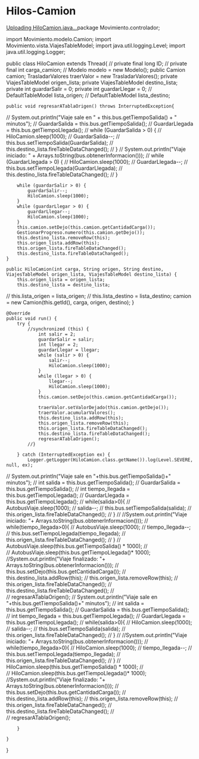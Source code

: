 # Hilos-Camion

[Uploading HiloCamion.java…]()package Movimiento.controlador;

import Movimiento.modelo.Camion;
import Movimiento.vista.ViajesTableModel;
import java.util.logging.Level;
import java.util.logging.Logger;

public class HiloCamion extends Thread{
//    private final long ID;
//    private final int carga_camion;
//    Modelo modelo = new Modelo();
    public Camion camion;
    TrasladarValores traerValor = new TrasladarValores();
    private ViajesTableModel origen_lista;
    private ViajesTableModel destino_lista;
    private int guardarSalir = 0;
    private int guardarLlegar = 0;
//    DefaultTableModel lista_origen;
//    DefaultTableModel lista_destino;
    
    public void regresarATablaOrigen() throws InterruptedException{
//        System.out.println("Viaje sale en " + this.bus.getTiempoSalida() + " minutos");
//        GuardarSalida = this.bus.getTiempoSalida();
//        GuardarLlegada = this.bus.getTiempoLlegada();
//        while (GuardarSalida > 0) {
//            HiloCamion.sleep(1000);
//            GuardarSalida--;
//            this.bus.setTiempoSalida(GuardarSalida);
//            this.destino_lista.fireTableDataChanged();
//        }
//        System.out.println("Viaje iniciado: " + Arrays.toString(bus.obtenerInformacion()));
//        while (GuardarLlegada > 0) {
//            HiloCamion.sleep(1000);
//            GuardarLlegada--;
//            this.bus.setTiempoLlegada(GuardarLlegada);
//            this.destino_lista.fireTableDataChanged();
//        }

        while (guardarSalir > 0) {
            guardarSalir--;
            HiloCamion.sleep(1000);
        }
        while (guardarLlegar > 0) {
            guardarLlegar--;
            HiloCamion.sleep(1000);
        }
        this.camion.setDejo(this.camion.getCantidadCarga());
        GestionarProgreso.numero(this.camion.getDejo());
        this.destino_lista.removeRow(this);
        this.origen_lista.addRow(this);
        this.origen_lista.fireTableDataChanged();
        this.destino_lista.fireTableDataChanged();
    }
    
    public HiloCamion(int carga, String origen, String destino, ViajesTableModel origen_lista, ViajesTableModel destino_lista) {
        this.origen_lista = origen_lista;
        this.destino_lista = destino_lista;
//        this.lista_origen = lista_origen;
//        this.lista_destino = lista_destino;
        camion = new Camion(this.getId(), carga, origen, destino);
    }

    @Override
    public void run() {
        try {
            //synchronized (this) {
                int salir = 2;
                guardarSalir = salir;
                int llegar = 2;
                guardarLlegar = llegar;
                while (salir > 0) {
                    salir--;
                    HiloCamion.sleep(1000);
                }
                while (llegar > 0) {
                    llegar--;
                    HiloCamion.sleep(1000);
                }
                this.camion.setDejo(this.camion.getCantidadCarga());

                traerValor.setValorDejado(this.camion.getDejo());
                traerValor.acumularValores();
                this.destino_lista.addRow(this);
                this.origen_lista.removeRow(this);
                this.origen_lista.fireTableDataChanged();
                this.destino_lista.fireTableDataChanged();
                regresarATablaOrigen();
            //}
            
        } catch (InterruptedException ex) {
            Logger.getLogger(HiloCamion.class.getName()).log(Level.SEVERE, null, ex);
//            System.out.println("Viaje sale en "+this.bus.getTiempoSalida()+" minutos");
//            int salida = this.bus.getTiempoSalida();
//            GuardarSalida = this.bus.getTiempoSalida();
//            int tiempo_llegada = this.bus.getTiempoLlegada();
//            GuardarLlegada = this.bus.getTiempoLlegada();
//            while(salida>0){
//                AutobusViaje.sleep(1000);
//                salida--;
//                this.bus.setTiempoSalida(salida);
//                this.origen_lista.fireTableDataChanged();
//            }
//            //System.out.println("Viaje iniciado: "+ Arrays.toString(bus.obtenerInformacion()));
//            while(tiempo_llegada>0){
//                AutobusViaje.sleep(1000);
//                tiempo_llegada--;
//                this.bus.setTiempoLlegada(tiempo_llegada);
//                this.origen_lista.fireTableDataChanged();
//            }
//            AutobusViaje.sleep(this.bus.getTiempoSalida() * 1000);
//            
//            AutobusViaje.sleep(this.bus.getTiempoLlegada()* 1000);
            //System.out.println("Viaje finalizado: "+ Arrays.toString(bus.obtenerInformacion()));
//            this.bus.setDejo(this.bus.getCantidadCarga());
//            this.destino_lista.addRow(this);
//            this.origen_lista.removeRow(this);
//            this.origen_lista.fireTableDataChanged();
//            this.destino_lista.fireTableDataChanged();
//            
//            regresarATablaOrigen();
//            System.out.println("Viaje sale en "+this.bus.getTiempoSalida()+" minutos");
//            int salida = this.bus.getTiempoSalida();
//            GuardarSalida = this.bus.getTiempoSalida();
//            int tiempo_llegada = this.bus.getTiempoLlegada();
//            GuardarLlegada = this.bus.getTiempoLlegada();
//            while(salida>0){
//                HiloCamion.sleep(1000);
//                salida--;
//                this.bus.setTiempoSalida(salida);
//                this.origen_lista.fireTableDataChanged();
//            }
//            //System.out.println("Viaje iniciado: "+ Arrays.toString(bus.obtenerInformacion()));
//            while(tiempo_llegada>0){
//                HiloCamion.sleep(1000);
//                tiempo_llegada--;
//                this.bus.setTiempoLlegada(tiempo_llegada);
//                this.origen_lista.fireTableDataChanged();
//            }
//            HiloCamion.sleep(this.bus.getTiempoSalida() * 1000);
//            
//            HiloCamion.sleep(this.bus.getTiempoLlegada()* 1000);
            //System.out.println("Viaje finalizado: "+ Arrays.toString(bus.obtenerInformacion()));
//            this.bus.setDejo(this.bus.getCantidadCarga());
//            this.destino_lista.addRow(this);
//            this.origen_lista.removeRow(this);
//            this.origen_lista.fireTableDataChanged();
//            this.destino_lista.fireTableDataChanged();
//            
//            regresarATablaOrigen();
        
        }
    
    }
}

